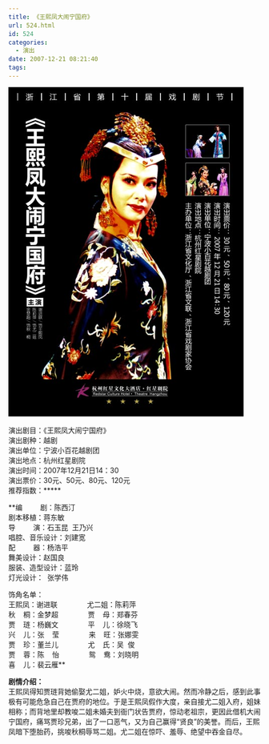 ```yaml
---
title: 《王熙凤大闹宁国府》
url: 524.html
id: 524
categories:
  - 演出
date: 2007-12-21 08:21:40
tags:
---
```


![](/images/attachments/month_0712/a20071220201932.jpg)  
  
演出剧目：《王熙凤大闹宁国府》  
演出剧种：越剧  
演出单位：宁波小百花越剧团  
演出地点：杭州红星剧院  
演出时间：2007年12月21日14：30  
演出票价：30元、50元、80元、120元  
推荐指数：*****  
  
**编         剧：陈西汀  
剧本移植：蒋东敏  
导         演：石玉昆  王乃兴  
唱腔、音乐设计：刘建宽  
配         器：杨浩平  
舞美设计：赵国良  
服装、造型设计：蓝玲  
灯光设计：  张学伟  
  
饰角名单：  
王熙凤：谢进联               尤二姐：陈莉萍  
秋    桐：金梦超               贾    母：郑春芬  
贾    琏：杨巍文               平    儿：徐晓飞  
兴    儿：张    莹               来    旺：张娜雯  
贾    珍：董兰儿               尤    氏：吴  俊  
贾    蓉：陈    怡               鸳    鸯：刘晓明  
喜    儿：裴云雁**  
  
**剧情介绍：**  
王熙凤得知贾琏背她偷娶尤二姐，妒火中烧，意欲大闹。然而冷静之后，感到此事极有可能危急自己在贾府的地位。于是王熙凤假作大度，亲自接尤二姐入府，姐妹相称；而背地里却教唆二姐未婚夫到衙门状告贾府，惊动老祖宗，更因此借机大闹宁国府，痛骂贾珍兄弟，出了一口恶气，又为自己赢得“贤良”的美誉。而后，王熙凤暗下堕胎药，挑唆秋桐辱骂二姐。尤二姐在惊吓、羞辱、绝望中吞金自尽。